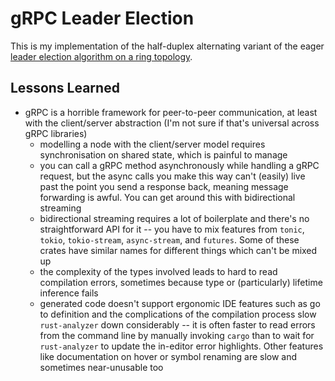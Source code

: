 # gRPC Leader Election

This is my implementation of the half-duplex alternating variant of the eager
[leader election algorithm on a ring
topology](https://courses.fit.cvut.cz/NI-DSV/lectures/NI-DSV-Prednaska04-LeaderElection.pdf#Outline0.3).

## Lessons Learned

- gRPC is a horrible framework for peer-to-peer communication, at least with the
  client/server abstraction (I'm not sure if that's universal across gRPC
  libraries)
  - modelling a node with the client/server model requires synchronisation on
    shared state, which is painful to manage
  - you can call a gRPC method asynchronously while handling a gRPC request, but
    the async calls you make this way can't (easily) live past the point you
    send a response back, meaning message forwarding is awful. You can get
    around this with bidirectional streaming
  - bidirectional streaming requires a lot of boilerplate and there's no
    straightforward API for it -- you have to mix features from `tonic`,
    `tokio`, `tokio-stream`, `async-stream`, and `futures`. Some of these crates
    have similar names for different things which can't be mixed up
  - the complexity of the types involved leads to hard to read compilation
    errors, sometimes because type or (particularly) lifetime inference fails
  - generated code doesn't support ergonomic IDE features such as go to
    definition and the complications of the compilation process slow
    `rust-analyzer` down considerably -- it is often faster to read errors from
    the command line by manually invoking `cargo` than to wait for
    `rust-analyzer` to update the in-editor error highlights. Other features
    like documentation on hover or symbol renaming are slow and sometimes
    near-unusable too
